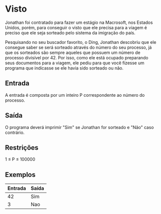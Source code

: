 # Visto

Jonathan foi contratado para fazer um estágio na Macrosoft, nos Estados Unidos, porém, para conseguir o visto que ele precisa para a viagem é preciso que ele seja sorteado pelo sistema da imigração do país.

Pesquisando no seu buscador favorito, o Ding, Jonathan descobriu que ele consegue saber se será sorteado através do número do seu processo, já que os sorteados são sempre aqueles que possuem um número de processo divisível por 42. Por isso, como ele está ocupado preparando seus documentos para a viagem, ele pediu para que você fizesse um programa que indicasse se ele havia sido sorteado ou não.

## Entrada

A entrada é composta por um inteiro P correspondente ao número do processo.

## Saída

O programa deverá imprimir "Sim" se Jonathan for sorteado e "Não" caso contrário.

## Restrições

1 ≤ P ≤ 100000

## Exemplos

| Entrada | Saída |
| ------- | ----- |
| 42      | Sim   |
| 3       | Nao   |